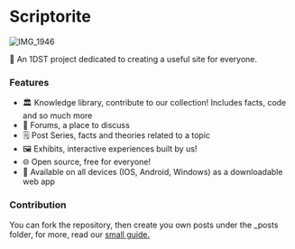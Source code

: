 # Scriptorite

![IMG_1946](https://scriptorite.github.io/SBanner.png)

📖 An 1DST project dedicated to creating a useful site for everyone. 

### Features
- 🏛️ Knowledge library, contribute to our collection! Includes facts, code and so much more
- 👥 Forums, a place to discuss
- 🗒️ Post Series, facts and theories related to a topic
- 🖼 Exhibits, interactive experiences built by us!
- 🌐 Open source, free for everyone!
- 📲 Available on all devices (IOS, Android, Windows) as a downloadable web app

### Contribution

You can fork the repository, then create you own posts under the _posts folder, for more, read our [small guide.](https://scriptorite.github.io/2024-05-03/tutorial-post)

